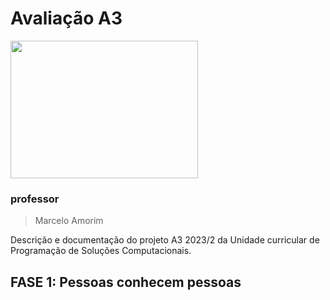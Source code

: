 # Avaliação A3
<img src="./assets/dev.gif" width="300px" height="220px" />

### professor
>Marcelo Amorim

Descrição e documentação do projeto A3 2023/2 da Unidade curricular de Programação de Soluções Computacionais. 

## FASE 1: Pessoas conhecem pessoas